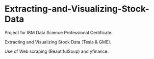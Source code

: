 # Extracting-and-Visualizing-Stock-Data
Project for IBM Data Science Professional Certificate. 

Extracting and Visualizing Stock Data (Tesla &amp; GME). 

Use of Web scraping (BeautifulSoup) and yfinance. 
